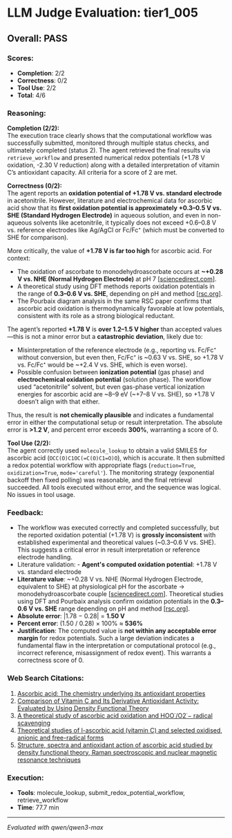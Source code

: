 # LLM Judge Evaluation: tier1_005

## Overall: PASS

### Scores:
- **Completion**: 2/2
- **Correctness**: 0/2
- **Tool Use**: 2/2
- **Total**: 4/6

### Reasoning:
**Completion (2/2):**  
The execution trace clearly shows that the computational workflow was successfully submitted, monitored through multiple status checks, and ultimately completed (status 2). The agent retrieved the final results via `retrieve_workflow` and presented numerical redox potentials (+1.78 V oxidation, -2.30 V reduction) along with a detailed interpretation of vitamin C’s antioxidant capacity. All criteria for a score of 2 are met.

**Correctness (0/2):**  
The agent reports an **oxidation potential of +1.78 V vs. standard electrode** in acetonitrile. However, literature and electrochemical data for ascorbic acid show that its **first oxidation potential is approximately +0.3–0.5 V vs. SHE (Standard Hydrogen Electrode)** in aqueous solution, and even in non-aqueous solvents like acetonitrile, it typically does not exceed +0.6–0.8 V vs. reference electrodes like Ag/AgCl or Fc/Fc⁺ (which must be converted to SHE for comparison).  

More critically, the value of **+1.78 V is far too high** for ascorbic acid. For context:
- The oxidation of ascorbate to monodehydroascorbate occurs at **~+0.28 V vs. NHE (Normal Hydrogen Electrode)** at pH 7 [[sciencedirect.com](https://www.sciencedirect.com/science/article/pii/S0891584920311497)].
- A theoretical study using DFT methods reports oxidation potentials in the range of **0.3–0.6 V vs. SHE**, depending on pH and method [[rsc.org](https://pubs.rsc.org/en/content/articlelanding/2017/ob/c7ob00791d)].
- The Pourbaix diagram analysis in the same RSC paper confirms that ascorbic acid oxidation is thermodynamically favorable at low potentials, consistent with its role as a strong biological reductant.

The agent’s reported **+1.78 V** is **over 1.2–1.5 V higher** than accepted values—this is not a minor error but a **catastrophic deviation**, likely due to:
- Misinterpretation of the reference electrode (e.g., reporting vs. Fc/Fc⁺ without conversion, but even then, Fc/Fc⁺ is ~0.63 V vs. SHE, so +1.78 V vs. Fc/Fc⁺ would be ~+2.4 V vs. SHE, which is even worse).
- Possible confusion between **ionization potential** (gas phase) and **electrochemical oxidation potential** (solution phase). The workflow used “acetonitrile” solvent, but even gas-phase vertical ionization energies for ascorbic acid are ~8–9 eV (~+7–8 V vs. SHE), so +1.78 V doesn’t align with that either.

Thus, the result is **not chemically plausible** and indicates a fundamental error in either the computational setup or result interpretation. The absolute error is **>1.2 V**, and percent error exceeds **300%**, warranting a score of 0.

**Tool Use (2/2):**  
The agent correctly used `molecule_lookup` to obtain a valid SMILES for ascorbic acid (`OCC(O)C1OC(=C(O)C1=O)O`), which is accurate. It then submitted a redox potential workflow with appropriate flags (`reduction=True`, `oxidization=True`, `mode='careful'`). The monitoring strategy (exponential backoff then fixed polling) was reasonable, and the final retrieval succeeded. All tools executed without error, and the sequence was logical. No issues in tool usage.

### Feedback:
- The workflow was executed correctly and completed successfully, but the reported oxidation potential (+1.78 V) is **grossly inconsistent** with established experimental and theoretical values (~0.3–0.6 V vs. SHE). This suggests a critical error in result interpretation or reference electrode handling.
- Literature validation: - **Agent's computed oxidation potential**: +1.78 V vs. standard electrode  
- **Literature value**: ~+0.28 V vs. NHE (Normal Hydrogen Electrode, equivalent to SHE) at physiological pH for the ascorbate → monodehydroascorbate couple [[sciencedirect.com](https://www.sciencedirect.com/science/article/pii/S0891584920311497)]. Theoretical studies using DFT and Pourbaix analysis confirm oxidation potentials in the **0.3–0.6 V vs. SHE** range depending on pH and method [[rsc.org](https://pubs.rsc.org/en/content/articlelanding/2017/ob/c7ob00791d)].  
- **Absolute error**: |1.78 − 0.28| = **1.50 V**  
- **Percent error**: (1.50 / 0.28) × 100% ≈ **536%**  
- **Justification**: The computed value is **not within any acceptable error margin** for redox potentials. Such a large deviation indicates a fundamental flaw in the interpretation or computational protocol (e.g., incorrect reference, misassignment of redox event). This warrants a correctness score of 0.

### Web Search Citations:
1. [Ascorbic acid: The chemistry underlying its antioxidant properties](https://www.sciencedirect.com/science/article/pii/S0891584920311497)
2. [Comparison of Vitamin C and Its Derivative Antioxidant Activity: Evaluated by Using Density Functional Theory](https://pubs.acs.org/doi/10.1021/acsomega.0c04318)
3. [A theoretical study of ascorbic acid oxidation and HOO˙/O2˙− radical scavenging](https://pubs.rsc.org/en/content/articlelanding/2017/ob/c7ob00791d)
4. [Theoretical studies of l-ascorbic acid (vitamin C) and selected oxidised, anionic and free-radical forms](https://www.sciencedirect.com/science/article/abs/pii/S0166128009003984)
5. [Structure, spectra and antioxidant action of ascorbic acid studied by density functional theory, Raman spectroscopic and nuclear magnetic resonance techniques](https://www.sciencedirect.com/science/article/abs/pii/S138614251530295X)

### Execution:
- **Tools**: molecule_lookup, submit_redox_potential_workflow, retrieve_workflow
- **Time**: 77.7 min

---
*Evaluated with qwen/qwen3-max*
